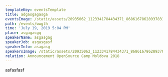 ```yaml
---
templateKey: eventsTemplate
title: adgasgagasga
eventsImage: /static/assets/20935062_1123341784434371_8686167862893783118_o.jpg
path: /events/wwgth
time: 'July 19, 2019 5:04 PM'
place: asgagasgq
speakerName: asgasgag
speakerJob: asgasgasf
speakerInfo: asagasg
speakersImage: /static/assets/20935062_1123341784434371_8686167862893783118_o.jpg
relation: Announcement OpenSource Camp Moldova 2018
---
```

asfasfasf
